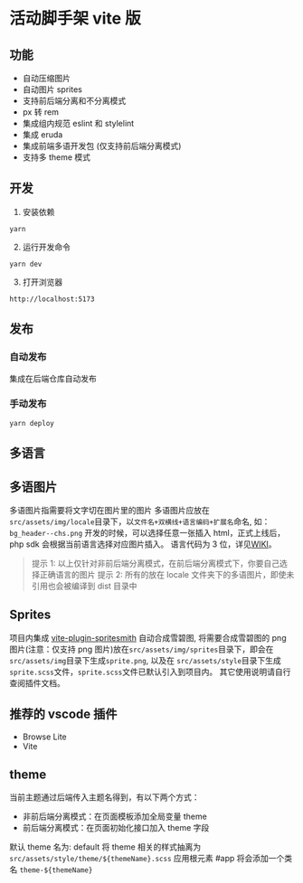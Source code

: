 # 活动脚手架 vite 版

## 功能

- 自动压缩图片
- 自动图片 sprites
- 支持前后端分离和不分离模式
- px 转 rem
- 集成组内规范 eslint 和 stylelint
- 集成 eruda
- 集成前端多语开发包 (仅支持前后端分离模式)
- 支持多 theme 模式

## 开发

1. 安装依赖

```
yarn
```

2. 运行开发命令

```
yarn dev
```

3. 打开浏览器

```
http://localhost:5173
```

## 发布

### 自动发布

集成在后端仓库自动发布

### 手动发布

```
yarn deploy
```

## 多语言

## 多语图片

多语图片指需要将文字切在图片里的图片
多语图片应放在`src/assets/img/locale`目录下，以`文件名+双横线+语言编码+扩展名`命名, 如：`bg_header--chs.png`
开发的时候，可以选择任意一张插入 html，正式上线后，php sdk 会根据当前语言选择对应图片插入。
语言代码为 3 位，详见[WIKI](https://wiki.skyunion.net/index.php?title=%E5%9B%BD%E5%AE%B6/%E5%9C%B0%E5%8C%BA%E8%AF%AD%E8%A8%80%E6%A0%87%E5%87%86%E5%AF%B9%E7%85%A7)。

> 提示 1: 以上仅针对非前后端分离模式，在前后端分离模式下，你要自己选择正确语言的图片
> 提示 2: 所有的放在 locale 文件夹下的多语图片，即使未引用也会被编译到 dist 目录中

## Sprites

项目内集成 [vite-plugin-spritesmith](https://github.com/evont/vite-plugin-spritesmith) 自动合成雪碧图, 将需要合成雪碧图的 png 图片(注意：仅支持 png 图片)放在`src/assets/img/sprites`目录下，即会在`src/assets/img`目录下生成`sprite.png`, 以及在 `src/assets/style`目录下生成`sprite.scss`文件，`sprite.scss`文件已默认引入到项目内。
其它使用说明请自行查阅插件文档。

## 推荐的 vscode 插件

- Browse Lite
- Vite

## theme

当前主题通过后端传入主题名得到，有以下两个方式：
- 非前后端分离模式：在页面模板添加全局变量 theme
- 前后端分离模式：在页面初始化接口加入 theme 字段



默认 theme 名为: default
将 theme 相关的样式抽离为 `src/assets/style/theme/${themeName}.scss`
应用根元素 #app 将会添加一个类名 `theme-${themeName}`


